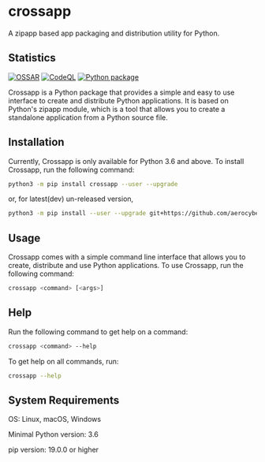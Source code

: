 # crossapp

A zipapp based app packaging and distribution utility for Python.


## Statistics

[![OSSAR](https://github.com/aerocyber/crossapp/actions/workflows/ossar-analysis.yml/badge.svg)](https://github.com/aerocyber/crossapp/actions/workflows/ossar-analysis.yml) [![CodeQL](https://github.com/aerocyber/crossapp/actions/workflows/codeql-analysis.yml/badge.svg)](https://github.com/aerocyber/crossapp/actions/workflows/codeql-analysis.yml) [![Python package](https://github.com/aerocyber/crossapp/actions/workflows/python-package.yml/badge.svg)](https://github.com/aerocyber/crossapp/actions/workflows/python-package.yml)

Crossapp is  a Python package that provides a simple and easy to use interface to create and distribute Python applications. It is based on Python's zipapp module, which is a tool that allows you to create a standalone application from a Python source file.

## Installation

Currently, Crossapp is only available for Python 3.6 and above. To install Crossapp, run the following command:

```bash
python3 -m pip install crossapp --user --upgrade
```

or, for latest(dev) un-released version,

```bash
python3 -m pip install --user --upgrade git+https://github.com/aerocyber/crossapp#egg=crossapp
```

## Usage

Crossapp comes with a simple command line interface that allows you to create, distribute and use Python applications. To use Crossapp, run the following command:

```bash
crossapp <command> [<args>]
```

## Help

Run the following command to get help on a command:

```bash
crossapp <command> --help
```

To get help on all commands, run:

```bash
crossapp --help
```

## System Requirements

OS: Linux, macOS, Windows

Minimal Python version: 3.6

pip version: 19.0.0 or higher
